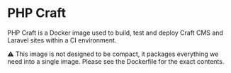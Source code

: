 # PHP Craft

PHP Craft is a Docker image used to build, test and deploy Craft CMS and Laravel sites within a CI environment.

:warning: This image is not designed to be compact, it packages everything we need into a single image. Please see the Dockerfile for the exact contents.
